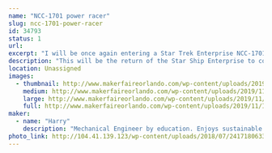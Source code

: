 ```yaml
---
name: "NCC-1701 power racer"
slug: ncc-1701-power-racer
id: 34793
status: 1
url: 
excerpt: "I will be once again entering a Star Trek Enterprise NCC-1701 themed power racer."
description: "This will be the return of the Star Ship Enterprise to compete in this years Power Racing event. The Enterprise won the award for most moxie points at the 2017 Orlando Maker Faire as well as the most overall points for the weekend. For the 2018 Orlando Maker Faire it won the most moxie points and came in second for most overall points. One of the unique features is that the engines double as T-shirt cannons!"
location: Unassigned
images:
  - thumbnail: http://www.makerfaireorlando.com/wp-content/uploads/2019/11/IMG_20191103_100859528.jpg
    medium: http://www.makerfaireorlando.com/wp-content/uploads/2019/11/IMG_20191103_100859528.jpg
    large: http://www.makerfaireorlando.com/wp-content/uploads/2019/11/IMG_20191103_100859528.jpg
    full: http://www.makerfaireorlando.com/wp-content/uploads/2019/11/IMG_20191103_100859528.jpg
maker:
  - name: "Harry"
    description: "Mechanical Engineer by education. Enjoys sustainable living projects. Currently have made or installed at my house: Roof mounted solar PV system; Three, 2 axis solar tracking arrays with 9 panels each; Solar hot water system; Solar home heating systems; Solar ovens; Aquaponics system with Tilapia; Chickens; Biodiesel production; normal gardening using dirt; and a 3000 gallon rainwater collection system. Also enjoy hacking things with Arduino. Member of the MakerFX Makerspace which is part of The Maker Effect Foundation, the group that puts on MakerFaire Orlando!"
photo_link: http://104.41.139.123/wp-content/uploads/2018/07/24171806338_8d800da229_k-1-677x1024.jpg
---
```

